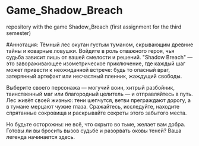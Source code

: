 # Game_Shadow_Breach
repository with the game Shadow_Breach (first assignment for the third semester)

#Аннотация:
Тёмный лес окутан густым туманом, скрывающим древние тайны и коварные ловушки. Войдите в роль отважного героя, чья судьба зависит лишь от вашей смелости и решений. "Shadow Breach" — это завораживающее изометрическое приключение, где каждый шаг может привести к неожиданной встрече: будь то опасный враг, затерянный артефакт или несчастный пленник, жаждущий свободы.

Выберите своего персонажа — могучий воин, хитрый разбойник, таинственный маг или благородный целитель — и отправляйтесь в путь. Лес живёт своей жизнью: тени шепчутся, ветви преграждают дорогу, а в тумане мерцают чужие глаза. Сражайтесь, исследуйте, находите спрятанные сокровища и раскрывайте секреты этого забытого места.

Но будьте осторожны: не всё, что скрыто во тьме, желает вам добра. Готовы ли вы бросить вызов судьбе и разорвать оковы теней? Ваша легенда начинается здесь.